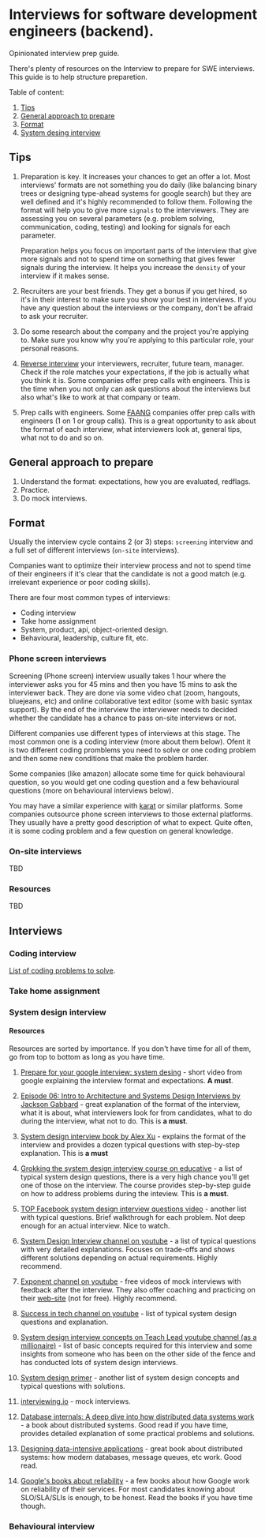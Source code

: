 # Interviews for software development engineers (backend).
Opinionated interview prep guide.

There's plenty of resources on the Interview to prepare for SWE interviews. This guide is to help structure preparetion.


Table of content:

1. [Tips](#tips)
2. [General approach to prepare](#general-approach-to-prepare)
3. [Format](#format)
4. [System desing interview](#system-design-interview)

## Tips

1. Preparation is key. It increases your chances to get an offer a lot. 
Most interviews' formats are not something you do daily (like balancing binary trees or designing type-ahead systems for google search) but they are well defined and it's highly recommended to follow them. Following the format will help you to give more `signals` to the interviewers. They are assessing you on several parameters (e.g. problem solving, communication, coding, testing) and looking for signals for each parameter. 

	Preparation helps you focus on important parts of the interview that give more signals and not to spend time on something that gives fewer signals during the interview. It helps you increase the `density` of your interview if it makes sense. 


2. Recruiters are your best friends. They get a bonus if you get hired, so it's in their interest to make sure you show your best in interviews. 
If you have any question about the interviews or the company, don't be afraid to ask your recruiter.

3. Do some research about the company and the project you're applying to. Make sure you know why you're applying to this particular role, your personal reasons.

4. [Reverse interview](https://blog.pragmaticengineer.com/reverse-interviewing/) your interviewers, recruiter, future team, manager. Check if the role matches your expectations, if the job is actually what you think it is.
Some companies offer prep calls with engineers. This is the time when you not only can ask questions about the interviews but also what's like to work at that company or team.

5. Prep calls with engineers. Some [FAANG](https://en.wikipedia.org/wiki/Big_Tech) companies offer prep calls with engineers (1 on 1 or group calls). This is a great opportunity to ask about the format of each interview, what interviewers look at, general tips, what not to do and so on.



## General approach to prepare

1. Understand the format: expectations, how you are evaluated, redflags.
2. Practice.
3. Do mock interviews.


## Format

Usually the interview cycle contains 2 (or 3) steps: `screening` interview and a full set of different interviews (`on-site` interviews).


Companies want to optimize their interview process and not to spend time of their engineers if it's clear that the candidate is not a good match (e.g. irrelevant experience or poor coding skills).


There are four most common types of interviews:
- Coding interview
- Take home assignment
- System, product, api, object-oriented design.
- Behavioural, leadership, culture fit, etc.

### Phone screen interviews

Screening (Phone screen) interview usually takes 1 hour where the interviewer asks you for 45 mins and then you have 15 mins to ask the interviewer back. They are done via some video chat (zoom, hangouts, bluejeans, etc) and online collaborative text editor (some with basic syntax support).
By the end of the interview the interviewer needs to decided whether the candidate has a chance to pass on-site interviews or not.

Different companies use different types of interviews at this stage.
The most common one is a coding interview (more about them below). Ofent it is two different coding promblems you need to solve or one coding problem and then some new conditions that make the problem harder. 

Some companies (like amazon) allocate some time for quick behavioural question, so you would get one coding question and a few behavioural questions (more on behavioural interviews below).

You may have a similar experience with [karat](https://karat.com/) or similar platforms. Some companies outsource phone screen interviews to those external platforms. They usually have a pretty good description of what to expect. Quite often, it is some coding problem and a few question on general knowledge.

### On-site interviews
TBD

### Resources
TBD

## Interviews

### Coding interview

[List of coding problems to solve](./CODING_PROBLEMS.MD).

### Take home assignment
### System design interview

#### Resources

Resources are sorted by importance. If you don't have time for all of them, go from top to bottom as long as you have time.


1. [Prepare for your google interview: system desing](https://www.youtube.com/watch?v=Gg318hR5JY0) - short video from google explaining the interview format and expectations. **A must**.

1. [Episode 06: Intro to Architecture and Systems Design Interviews by Jackson Gabbard](https://www.youtube.com/watch?v=ZgdS0EUmn70&list=PL73KFetZlkJSZ9vTDSJ1swZhe6CIYkqTL) - great explanation of the format of the interview, what it is about, what interviewers look for from candidates, what to do during the interview, what not to do. This is **a must**.

2. [System design interview book by Alex Xu](https://www.amazon.com/System-Design-Interview-insiders-Second/dp/B08CMF2CQF) - explains the format of the interview and provides a dozen typical questions with step-by-step explanation. This is **a must**

3. [Grokking the system design interview course on educative](https://www.educative.io/courses/grokking-the-system-design-interview) - a list of typical system design questions, there is a very high chance you'll get one of those on the interview. The course provides step-by-step guide on how to address problems during the inteview. This is **a must**.

4. [TOP Facebook system design interview questions video](https://www.youtube.com/watch?v=hykjbT5Z0oE&list=PLCfguwhZH5DnHl2yldI781yR6FAgky0Np) - another list with typical questions. Brief walkthrough for each problem. Not deep enough for an actual interview. Nice to watch.

5. [System Design Interview channel on youtube](https://www.youtube.com/channel/UC9vLsnF6QPYuH51njmIooCQ) - a list of typical questions with very detailed explanations. Focuses on trade-offs and shows different solutions depending on actual requirements. Highly recommend.

6. [Exponent channel on youtube](https://www.youtube.com/channel/UCjm_qVkCPjOVDz9BWjNqO9A) - free videos of mock interviews with feedback after the interview. They also offer coaching and practicing on their [web-site](https://www.tryexponent.com/) (not for free). Highly recommend.

7. [Success in tech channel on youtube](https://www.youtube.com/channel/UC-vYrOAmtrx9sBzJAf3x_xw) - list of typical system design questions and explanation.

8. [System design interview concepts on Teach Lead youtube channel (as a millionaire)](https://www.youtube.com/watch?v=REB_eGHK_P4) - list of basic concepts required for this interview and some insights from someone who has been on the other side of the fence and has conducted lots of system design interviews.

9. [System design primer](https://github.com/donnemartin/system-design-primer) - another list of system design concepts and typical questions with solutions.

10. [interviewing.io](https://interviewing.io/) - mock interviews.

11. [Database internals: A deep dive into how distributed data systems work](https://www.amazon.com/Database-Internals-Deep-Distributed-Systems/dp/1492040347) - a book about distributed systems. Good read if you have time, provides detailed explanation of some practical problems and solutions.

12. [Designing data-intensive applications](https://dataintensive.net/) - great book about distributed systems: how modern databases, message queues, etc work. Good read.

13. [Google's books about reliability](https://sre.google/books/) - a few books about how Google work on reliability of their services. For most candidates knowing about SLO/SLA/SLIs is enough, to be honest. Read the books if you have time though.

### Behavioural interview
